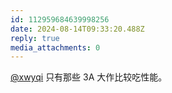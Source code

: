 ```yaml
---
id: 112959684639998256
date: 2024-08-14T09:33:20.488Z
reply: true
media_attachments: 0
---
```


[@xwyqi](https://dvd.chat/@xwyqi) 只有那些 3A 大作比较吃性能。

